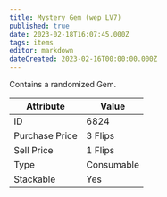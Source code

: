 ```yaml
---
title: Mystery Gem (wep LV7)
published: true
date: 2023-02-18T16:07:45.000Z
tags: items
editor: markdown
dateCreated: 2023-02-16T00:00:00.000Z
---
```


Contains a randomized Gem.

|Attribute|Value|
|-|-|
|ID|6824|
|Purchase Price|3 Flips|
|Sell Price|1 Flips|
|Type|Consumable|
|Stackable|Yes|

